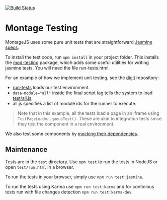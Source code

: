 [![Build Status](https://travis-ci.org/montagejs/mod-testing.svg?branch=master)](http://travis-ci.org/montagejs/mod-testing)

Montage Testing
===============================

MontageJS uses some pure unit tests that are straightforward [Jasmine specs][1].

 To install the test code, run `npm install` in your project folder. This installs the [mod-testing][2] package, which adds some useful utilities for writing jasmine tests. You will need the file run-tests.html.

 For an example of how we implement unit testing, see the [digit][3] repository:

 * [run-tests][4] loads our test environment.
 * `data-module="all"` inside the final script tag tells the system to load [test/all.js][5].
 * all.js specifies a list of module ids for the runner to execute.

 >Note that in this example, all the tests load a page in an iframe using
 `TestPageLoader.queueTest()`. These are akin to integration tests since they test the component in a real environment.

 We also test some components by [mocking their dependencies][6].

 [1]: https://github.com/montagejs/montage/blob/master/test/all.js "Jasmine specs"
 [2]: https://github.com/montagejs/mod-testing "mod-testing"
 [3]: https://github.com/montagejs/digit "digit"
 [4]: https://github.com/montagejs/digit/blob/master/test/run.html "run-tests"
 [5]: https://github.com/montagejs/digit/tree/master/test "test/all.js"
 [6]: https://github.com/montagejs/montage/blob/master/test/spec/base/abstract-button-spec.js "mocking their dependencies"

## Maintenance

Tests are in the `test` directory. Use `npm test` to run the tests in
NodeJS or open `test/run.html` in a browser.

To run the tests in your browser, simply use `npm run test:jasmine`.

To run the tests using Karma use `npm run test:karma` and for continious tests run with file changes detection `npm run test:karma-dev`.
